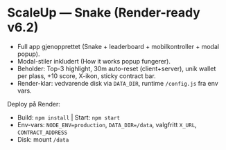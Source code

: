 # ScaleUp — Snake (Render-ready v6.2)

- Full app gjenopprettet (Snake + leaderboard + mobilkontroller + modal popup).
- Modal-stiler inkludert (How it works popup fungerer).
- Beholder: Top-3 highlight, 30m auto-reset (client+server), unik wallet per plass, +10 score, X-ikon, sticky contract bar.
- Render-klar: vedvarende disk via `DATA_DIR`, runtime `/config.js` fra env vars.

Deploy på Render:
- Build: `npm install` | Start: `npm start`
- Env-vars: `NODE_ENV=production`, `DATA_DIR=/data`, valgfritt `X_URL`, `CONTRACT_ADDRESS`
- Disk: mount `/data`
